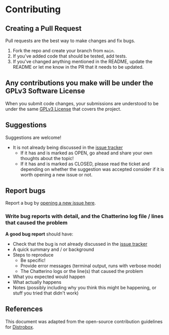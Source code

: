 # Contributing

## Creating a Pull Request

Pull requests are the best way to make changes and fix bugs.

1. Fork the repo and create your branch from `main`.
2. If you've added code that should be tested, add tests.
3. If you've changed anything mentioned in the README, update the README or let me know in the PR that it needs to be updated.

## Any contributions you make will be under the GPLv3 Software License

When you submit code changes, your submissions are understood to be under the same [GPLv3 License](https://choosealicense.com/licenses/gpl-3.0/) that covers the project.

## Suggestions

Suggestions are welcome!

- It is not already being discussed in the [issue tracker](https://github.com/StringPotatoTheory/convert-chatterino-logs-into-json/issues)
  - If it has and is marked as OPEN, go ahead and share your own thoughts about the topic!
  - If it has and is marked as CLOSED, please read the ticket and depending on whether the suggestion was accepted consider if it is worth opening a new issue or not.

## Report bugs

Report a bug by [opening a new issue here](https://github.com/StringPotatoTheory/convert-chatterino-logs-into-json/issues).

### Write bug reports with detail, and the Chatterino log file / lines that caused the problem

**A good bug report** should have:

- Check that the bug is not already discussed in the [issue tracker](https://github.com/StringPotatoTheory/convert-chatterino-logs-into-json/issues)
- A quick summary and / or background
- Steps to reproduce
  - Be specific!
  - Provide error messages (terminal output, runs with verbose mode)
  - The Chatterino logs or the line(s) that caused the problem
- What you expected would happen
- What actually happens
- Notes (possibly including why you think this might be happening, or stuff you tried that didn't work)

## References

This document was adapted from the open-source contribution guidelines for [Distrobox](https://github.com/89luca89/distrobox/blob/main/CONTRIBUTING.md).
